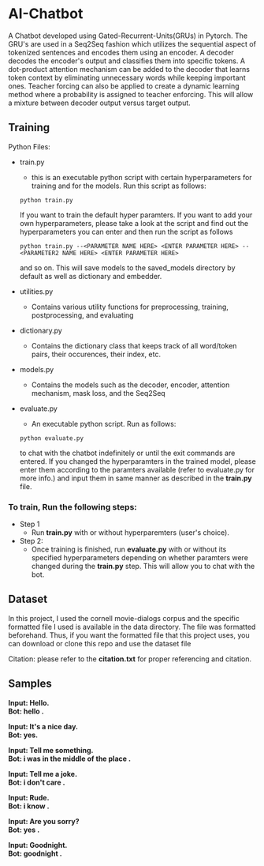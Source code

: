 # AI-Chatbot
A Chatbot developed using Gated-Recurrent-Units(GRUs) in Pytorch. The GRU's are used in a Seq2Seq fashion which utilizes the sequential aspect of tokenized sentences and encodes them using an encoder. A decoder decodes the encoder's output and classifies them into specific tokens. A dot-product attention mechanism can be added to the decoder that learns token context by eliminating unnecessary words while keeping important ones. Teacher forcing can also be applied to create a dynamic learning method where a probability is assigned to teacher enforcing. This will allow a mixture between decoder output versus target output.

## Training
Python Files:
  - train.py
    - this is an executable python script with certain hyperparameters for training and for the models. Run this script as follows:
    ```
    python train.py
    ```
    If you want to train the default hyper paramters. If you want to add your own hyperparameters, please take a look at the script and find out the hyperparameters you can enter and then run the script as follows
    ```
    python train.py --<PARAMETER NAME HERE> <ENTER PARAMETER HERE> --<PARAMETER2 NAME HERE> <ENTER PARAMETER HERE> 
    ```
    and so on. This will save models to the saved_models directory by default as well as dictionary and embedder.
    
  - utilities.py
    - Contains various utility functions for preprocessing, training, postprocessing, and evaluating
    
  - dictionary.py
    - Contains the dictionary class that keeps track of all word/token pairs, their occurences, their index, etc.
    
  - models.py
    - Contains the models such as the decoder, encoder, attention mechanism, mask loss, and the Seq2Seq
    
  - evaluate.py
    - An executable python script. Run as follows:
    ```
    python evaluate.py
    ```
    to chat with the chatbot indefinitely or until the exit commands are entered. If you changed the hyperparamters in the trained model, please enter them according to the paramters available (refer to evaluate.py for more info.) and input them in same manner as described in the **train.py** file.
    
### To train, Run the following steps:
  - Step 1
    - Run **train.py** with or without hyperparemters (user's choice).
  - Step 2:
    - Once training is finished, run **evaluate.py** with or without its specified hyperparameters depending on whether paramters were changed during the **train.py** step. This will allow you to chat with the bot.
    
 ## Dataset
 In this project, I used the cornell movie-dialogs corpus and the specific formatted file I used is available in the data directory. The file was formatted beforehand. Thus, if you want the formatted file that this project uses, you can download or clone this repo and use the dataset file
 
 Citation: please refer to the **citation.txt** for proper referencing and citation.  

## Samples

**Input: Hello.**  
**Bot: hello .**

**Input: It's a nice day.**  
**Bot: yes.**

**Input: Tell me something.**  
**Bot: i was in the middle of the place .**

**Input: Tell me a joke.**  
**Bot: i don't care .**

**Input: Rude.**  
**Bot: i know .**

**Input: Are you sorry?**  
**Bot: yes .**

**Input: Goodnight.**  
**Bot: goodnight .**
